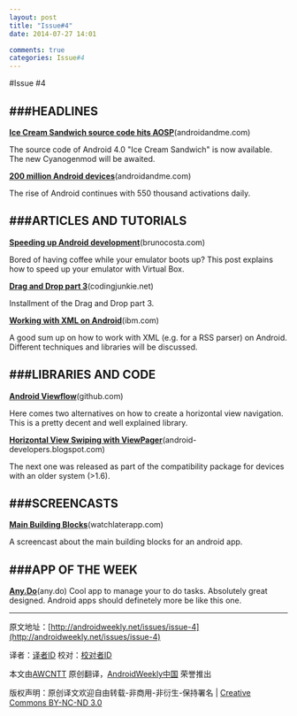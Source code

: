 ```yaml
---
layout: post
title: "Issue#4"
date: 2014-07-27 14:01

comments: true
categories: Issue#4
---
```


#Issue #4

###HEADLINES
---
[**Ice Cream Sandwich source code hits AOSP**](http://androidandme.com/2011/11/news/ice-cream-sandwich-source-code-hits-aosp-custom-roms-are-a-go/?utm_source=rss&utm_medium=rss&utm_campaign=ice-cream-sandwich-source-code-hits-aosp-custom-roms-are-a-go&utm_medium=referral)(androidandme.com)

The source code of Android 4.0 "Ice Cream Sandwich" is now available. The new Cyanogenmod will be awaited.

 
[**200 million Android devices**](http://androidandme.com/2011/11/news/200-million-android-devices-have-been-activated-globally-550000-new-additions-daily/?utm_source=rss&utm_medium=rss&utm_campaign=200-million-android-devices-have-been-activated-globally-550000-new-additions-daily&utm_medium=referral)(androidandme.com)

The rise of Android continues with 550 thousand activations daily.

 
###ARTICLES AND TUTORIALS
---
[**Speeding up Android development**](http://brunocosta.com/blog/2011/11/02/speeding-up-android-development-with-android-x86-and-virtualbox/)(brunocosta.com)

Bored of having coffee while your emulator boots up? This post explains how to speed up your emulator with Virtual Box.

[**Drag and Drop part 3**](http://codingjunkie.net/android-drag-and-drop-part-3/)(codingjunkie.net)

Installment of the Drag and Drop part 3.

[**Working with XML on Android**](http://www.ibm.com/developerworks/opensource/library/x-android/index.html)(ibm.com)

A good sum up on how to work with XML (e.g. for a RSS parser) on Android. Different techniques and libraries will be discussed.

###LIBRARIES AND CODE
---
[**Android Viewflow**](https://github.com/pakerfeldt/android-viewflow)(github.com)

Here comes two alternatives on how to create a horizontal view navigation. This is a pretty decent and well explained library.

[**Horizontal View Swiping with ViewPager**](http://android-developers.blogspot.com/2011/08/horizontal-view-swiping-with-viewpager.html?m=1)(android-developers.blogspot.com)

The next one was released as part of the compatibility package for devices with an older system (>1.6).

###SCREENCASTS
---
[**Main Building Blocks**](http://watchlaterapp.com/4JCt)(watchlaterapp.com)

A screencast about the main building blocks for an android app.

 
###APP OF THE WEEK
---
[**Any.Do**](http://www.any.do/)(any.do)
Cool app to manage your to do tasks. Absolutely great designed. Android apps should definetely more be like this one.



---


原文地址：[http://androidweekly.net/issues/issue-4](http://androidweekly.net/issues/issue-4)

译者：[译者ID](https://github.com/译者ID) 校对：[校对者ID](https://github.com/校对者ID)

本文由[AWCNTT](https://github.com/AWCNTT) 原创翻译，[AndroidWeekly中国](http://www.androidweekly.cn/) 荣誉推出

版权声明：原创译文欢迎自由转载-非商用-非衍生-保持署名 | [Creative Commons BY-NC-ND 3.0](http://creativecommons.org/licenses/by-nc-nd/3.0/deed.zh)